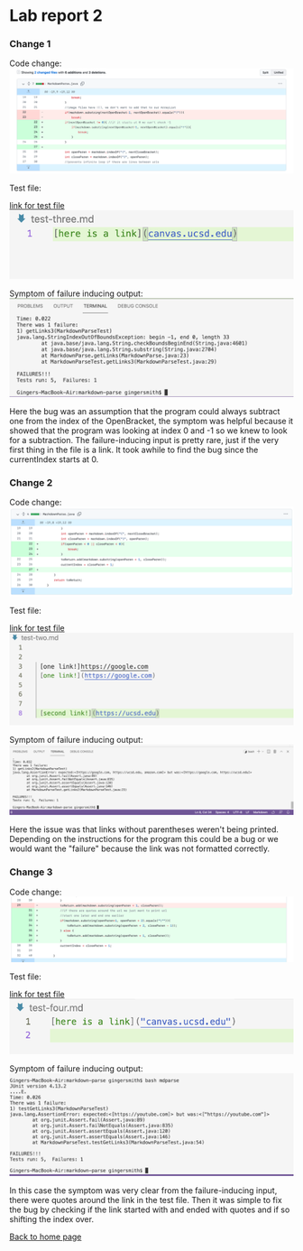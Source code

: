 # Lab report 2

### Change 1

Code change:
![code change](error1.png)

Test file:

[link for test file](https://github.com/gingersmith4/markdown-parse/edit/main/test-file3.md)
![file](change1file.png)

Symptom of failure inducing output:
![error message](change1terminal.png)

Here the bug was an assumption that the program could always subtract one from the index of the OpenBracket, the symptom was helpful because it showed that the program was looking at index 0 and -1 so we knew to look for a subtraction. The failure-inducing input is pretty rare, just if the very first thing in the file is a link. It took awhile to find the bug since the currentIndex starts at 0.

### Change 2

Code change:
![code change](change2edits.png)

Test file:

[link for test file](https://github.com/gingersmith4/markdown-parse/blob/main/test-file2.md)
![file](change2file.png)

Symptom of failure inducing output:
![error message](change2terminal.png)

Here the issue was that links without parentheses weren't being printed. Depending on the instructions for the program this could be a bug or we would want the "failure" because the link was not formatted correctly.

### Change 3

Code change:
![code change](change3edits.png)

Test file:

[link for test file](https://github.com/gingersmith4/markdown-parse/blob/main/test-file4.md)
![file](change3file.png)

Symptom of failure inducing output:
![error message](lab2error3errormessage.png)

In this case the symptom was very clear from the failure-inducing input, there were quotes around the link in the test file. Then it was simple to fix the bug by checking if the link started with and ended with quotes and if so shifting the index over.

[Back to home page](index.html)
